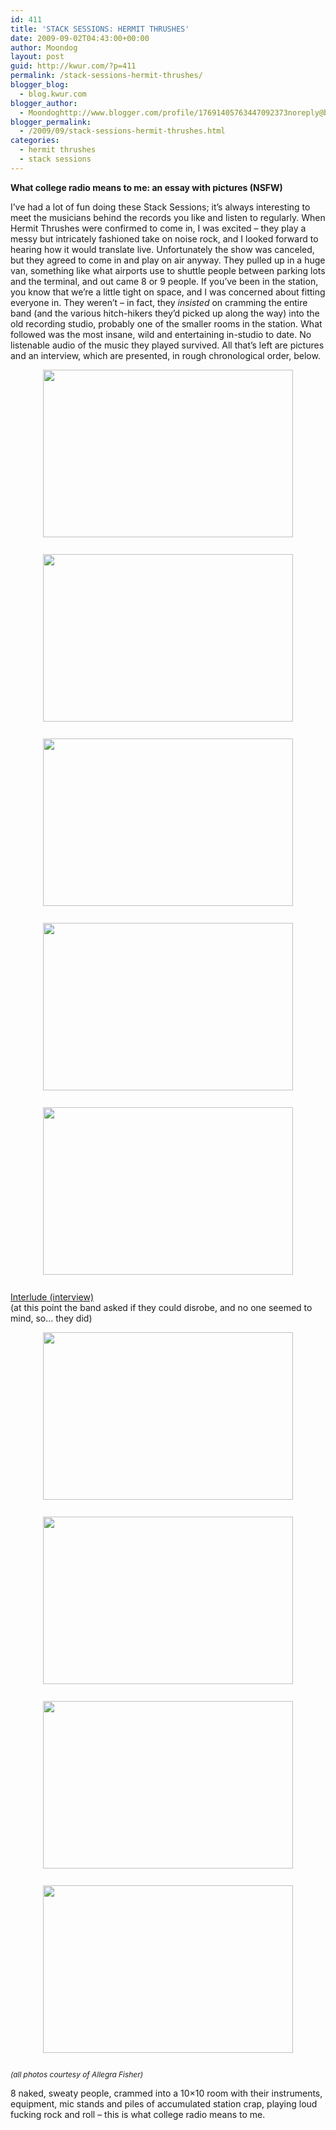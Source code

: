 ```yaml
---
id: 411
title: 'STACK SESSIONS: HERMIT THRUSHES'
date: 2009-09-02T04:43:00+00:00
author: Moondog
layout: post
guid: http://kwur.com/?p=411
permalink: /stack-sessions-hermit-thrushes/
blogger_blog:
  - blog.kwur.com
blogger_author:
  - Moondoghttp://www.blogger.com/profile/17691405763447092373noreply@blogger.com
blogger_permalink:
  - /2009/09/stack-sessions-hermit-thrushes.html
categories:
  - hermit thrushes
  - stack sessions
---
```

<div class="pf-content">
  <p>
    <span style="font-weight: bold;">What college radio means to me: an essay with pictures (NSFW)</span>
  </p>
  
  <p>
    I’ve had a lot of fun doing these Stack Sessions; it’s always interesting to meet the musicians behind the records you like and listen to regularly. When Hermit Thrushes were confirmed to come in, I was excited – they play a messy but intricately fashioned take on noise rock, and I looked forward to hearing how it would translate live. Unfortunately the show was canceled, but they agreed to come in and play on air anyway. They pulled up in a huge van, something like what airports use to shuttle people between parking lots and the terminal, and out came 8 or 9 people. If you’ve been in the station, you know that we’re a little tight on space, and I was concerned about fitting everyone in. They weren’t – in fact, they <span style="font-style: italic;">insisted</span> on cramming the entire band (and the various hitch-hikers they’d picked up along the way) into the old recording studio, probably one of the smaller rooms in the station. What followed was the most insane, wild and entertaining in-studio to date. No listenable audio of the music they played survived. All that’s left are pictures and an interview, which are presented, in rough chronological order, below.
  </p>
  
  <p>
    <a onblur="try {parent.deselectBloggerImageGracefully();} catch(e) {}" href="http://www.kwur.com/blog/uploaded_images/DSC_0191-779615.JPG"><img style="margin: 0px auto 10px; display: block; text-align: center; cursor: pointer; width: 400px; height: 268px;" src="http://www.kwur.com/blog/uploaded_images/DSC_0191-778751.JPG" alt="" border="0" /></a><br /><a onblur="try {parent.deselectBloggerImageGracefully();} catch(e) {}" href="http://www.kwur.com/blog/uploaded_images/DSC_0194-722517.JPG"><img style="margin: 0px auto 10px; display: block; text-align: center; cursor: pointer; width: 400px; height: 268px;" src="http://www.kwur.com/blog/uploaded_images/DSC_0194-721983.JPG" alt="" border="0" /></a><br /><a onblur="try {parent.deselectBloggerImageGracefully();} catch(e) {}" href="http://www.kwur.com/blog/uploaded_images/DSC_0198-774645.JPG"><img style="margin: 0px auto 10px; display: block; text-align: center; cursor: pointer; width: 400px; height: 268px;" src="http://www.kwur.com/blog/uploaded_images/DSC_0198-773898.JPG" alt="" border="0" /></a><br /><a onblur="try {parent.deselectBloggerImageGracefully();} catch(e) {}" href="http://www.kwur.com/blog/uploaded_images/DSC_0201-720901.JPG"><img style="margin: 0px auto 10px; display: block; text-align: center; cursor: pointer; width: 400px; height: 268px;" src="http://www.kwur.com/blog/uploaded_images/DSC_0201-720363.JPG" alt="" border="0" /></a><br /><a onblur="try {parent.deselectBloggerImageGracefully();} catch(e) {}" href="http://www.kwur.com/blog/uploaded_images/DSC_0209-760019.JPG"><img style="margin: 0px auto 10px; display: block; text-align: center; cursor: pointer; width: 400px; height: 268px;" src="http://www.kwur.com/blog/uploaded_images/DSC_0209-759326.JPG" alt="" border="0" /></a><br /><a href="http://www.megaupload.com/?d=7E3KRXX7">Interlude (interview)</a><br />(at this point the band asked if they could disrobe, and no one seemed to mind, so… they did)
  </p>
  
  <p>
    <a onblur="try {parent.deselectBloggerImageGracefully();} catch(e) {}" href="http://www.kwur.com/blog/uploaded_images/DSC_0212-797378.JPG"><img style="margin: 0px auto 10px; display: block; text-align: center; cursor: pointer; width: 400px; height: 268px;" src="http://www.kwur.com/blog/uploaded_images/DSC_0212-796886.JPG" alt="" border="0" /></a><br /><a onblur="try {parent.deselectBloggerImageGracefully();} catch(e) {}" href="http://www.kwur.com/blog/uploaded_images/DSC_0214-770657.JPG"><img style="margin: 0px auto 10px; display: block; text-align: center; cursor: pointer; width: 400px; height: 268px;" src="http://www.kwur.com/blog/uploaded_images/DSC_0214-769844.JPG" alt="" border="0" /></a><br /><a onblur="try {parent.deselectBloggerImageGracefully();} catch(e) {}" href="http://www.kwur.com/blog/uploaded_images/DSC_0219-797654.JPG"><img style="margin: 0px auto 10px; display: block; text-align: center; cursor: pointer; width: 400px; height: 268px;" src="http://www.kwur.com/blog/uploaded_images/DSC_0219-797115.JPG" alt="" border="0" /></a><br /><a onblur="try {parent.deselectBloggerImageGracefully();} catch(e) {}" href="http://www.kwur.com/blog/uploaded_images/DSC_0220-741482.JPG"><img style="margin: 0px auto 10px; display: block; text-align: center; cursor: pointer; width: 400px; height: 268px;" src="http://www.kwur.com/blog/uploaded_images/DSC_0220-740930.JPG" alt="" border="0" /></a><br /><span style="font-style: italic;font-size:85%;" >(all photos courtesy of Allegra Fisher)</span>
  </p>
  
  <p>
    8 naked, sweaty people, crammed into a 10×10 room with their instruments, equipment, mic stands and piles of accumulated station crap, playing loud fucking rock and roll – this is what college radio means to me.
  </p>
</div>